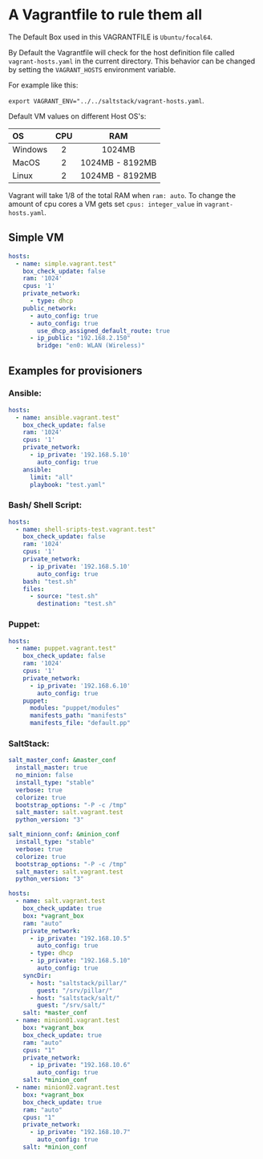 # A Vagrantfile to rule them all

The Default Box used in this VAGRANTFILE is `Ubuntu/focal64`.

By Default the Vagrantfile will check for the host definition file called `vagrant-hosts.yaml` in the current directory.
This behavior can be changed by setting the `VAGRANT_HOSTS` environment variable.

For example like this:

`export VAGRANT_ENV="../../saltstack/vagrant-hosts.yaml`.

Default VM values on different Host OS's:

| OS | CPU | RAM |
| :---- | :----: | :----: |
|Windows| 2 | 1024MB|
|MacOS| 2 | 1024MB - 8192MB|
|Linux | 2 | 1024MB - 8192MB|

Vagrant will take 1/8 of the total RAM when `ram: auto`.
To change the amount of cpu cores a VM gets set `cpus: integer_value` in `vagrant-hosts.yaml`. 


## Simple VM

```yaml
hosts:
  - name: simple.vagrant.test"
    box_check_update: false
    ram: '1024'
    cpus: '1'
    private_network:
      - type: dhcp
    public_network:
      - auto_config: true
      - auto_config: true
        use_dhcp_assigned_default_route: true
      - ip_public: "192.168.2.150"
        bridge: "en0: WLAN (Wireless)"  
```


## Examples for provisioners

### Ansible:

```yaml
hosts:
  - name: ansible.vagrant.test"
    box_check_update: false
    ram: '1024'
    cpus: '1'
    private_network:
      - ip_private: '192.168.5.10'
        auto_config: true
    ansible:
      limit: "all"
      playbook: "test.yaml"
```

### Bash/ Shell Script:

```yaml
hosts:
  - name: shell-sripts-test.vagrant.test"
    box_check_update: false
    ram: '1024'
    cpus: '1'
    private_network:
      - ip_private: '192.168.5.10'
        auto_config: true
    bash: "test.sh"
    files:
      - source: "test.sh"
        destination: "test.sh"
```

### Puppet:

```yaml
hosts:
  - name: puppet.vagrant.test"
    box_check_update: false
    ram: '1024'
    cpus: '1'
    private_network:
      - ip_private: '192.168.6.10'
        auto_config: true
    puppet:
      modules: "puppet/modules"
      manifests_path: "manifests"
      manifests_file: "default.pp"
```

### SaltStack:

```yaml
salt_master_conf: &master_conf
  install_master: true
  no_minion: false
  install_type: "stable"
  verbose: true
  colorize: true
  bootstrap_options: "-P -c /tmp"
  salt_master: salt.vagrant.test
  python_version: "3"

salt_minionn_conf: &minion_conf
  install_type: "stable"
  verbose: true
  colorize: true
  bootstrap_options: "-P -c /tmp"
  salt_master: salt.vagrant.test
  python_version: "3"

hosts:
  - name: salt.vagrant.test
    box_check_update: true
    box: *vagrant_box
    ram: "auto"
    private_network:
      - ip_private: "192.168.10.5"
        auto_config: true
      - type: dhcp
      - ip_private: "192.168.5.10"
        auto_config: true
    syncDir:
      - host: "saltstack/pillar/"
        guest: "/srv/pillar/"
      - host: "saltstack/salt/"
        guest: "/srv/salt/"
    salt: *master_conf
  - name: minion01.vagrant.test
    box: *vagrant_box
    box_check_update: true
    ram: "auto"
    cpus: "1"
    private_network:
      - ip_private: "192.168.10.6"
        auto_config: true
    salt: *minion_conf
  - name: minion02.vagrant.test
    box: *vagrant_box
    box_check_update: true
    ram: "auto"
    cpus: "1"
    private_network:
      - ip_private: "192.168.10.7"
        auto_config: true
    salt: *minion_conf
```
